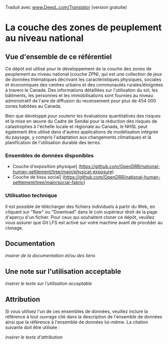 Traduit avec www.DeepL.com/Translator (version gratuite)

# La couche des zones de peuplement au niveau national

## Vue d'ensemble de ce référentiel

Ce dépôt est utilisé pour le développement de la couche des zones de peuplement au niveau national (couche ZPN), qui est une collection de jeux de données thématiques décrivant les caractéristiques physiques, sociales et économiques des centres urbains et des communautés rurales/éloignées à travers le Canada.  Des informations détaillées sur l'utilisation du sol, les bâtiments, les personnes et les immobilisations sont fournies au niveau administratif de l'aire de diffusion du recensement pour plus de 454 000 zones habitées au Canada.

Bien que développé pour soutenir les évaluations quantitatives des risques et la mise en œuvre du Cadre de Sendai pour la réduction des risques de catastrophes à l'échelle locale et régionale au Canada, le NHSL peut également être utilisé dans d'autres applications de modélisation intégrée du paysage, y compris l'adaptation aux changements climatiques et la planification de l'utilisation durable des terres.

### Ensembles de données disponibles

- Couche d'exposition physique] (https://github.com/OpenDRR/national-human-settlement/tree/main/physical-exposure)
- Couche de tissu social] (https://github.com/OpenDRR/national-human-settlement/tree/main/social-fabric)

### Utilisation technique

Il est possible de télécharger des fichiers individuels à partir du Web, en cliquant sur "Raw" ou "Download" dans le coin supérieur droit de la page d'aperçu d'un fichier. Pour ceux qui souhaitent cloner ce dépôt, veuillez vous assurer que Git LFS est activé sur votre machine avant de procéder au clonage.

## Documentation

_insérer de la documentation et/ou des liens_

## Une note sur l'utilisation acceptable

_insérer le texte sur l'utilisation acceptable_

## Attribution

Si vous utilisez l'un de ces ensembles de données, veuillez inclure la référence à tout ouvrage cité dans la description de l'ensemble de données ainsi que la référence à l'ensemble de données lui-même. La citation suivante doit être utilisée :

_insérer le texte d'attribution_
